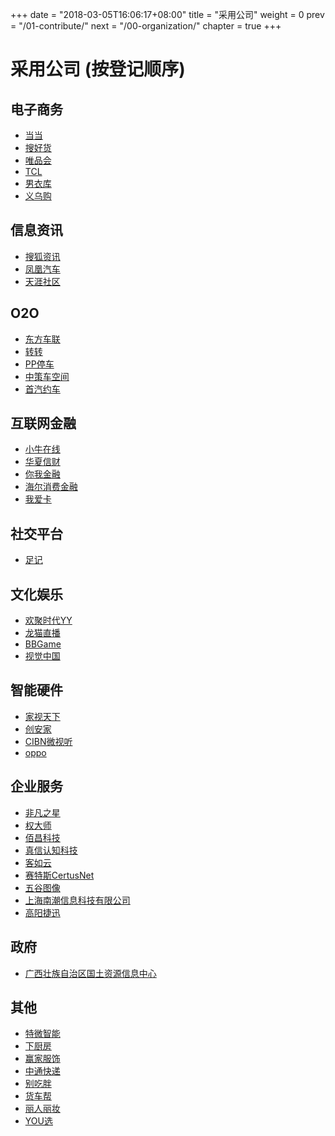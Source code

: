 +++
date = "2018-03-05T16:06:17+08:00"
title = "采用公司"
weight = 0
prev = "/01-contribute/"
next = "/00-organization/"
chapter = true
+++

# 采用公司 (按登记顺序)

## 电子商务

* [当当](http://www.dangdang.com/)
* [搜好货](http://www.912688.com/)
* [唯品会](http://www.vip.com/)
* [TCL](http://www.tcl.com/)
* [男衣库](http://www.nanyiku.com/)
* [义乌购](http://www.yiwugou.com/)

## 信息资讯

* [搜狐资讯](http://ss.sohu.com/)
* [凤凰汽车](http://auto.ifeng.com/)
* [天涯社区](http://www.tianya.cn/)

## O2O

* [东方车联](http://www.dongfang789.com/)
* [转转](http://www.zhuanzhuan.com/)
* [PP停车](https://660pp.com)
* [中策车空间](http://www.zcckj.com/)
* [首汽约车](http://www.01zhuanche.com/)

## 互联网金融

* [小牛在线](https://www.xiaoniu88.com/)
* [华夏信财](https://www.huaxiafinance.com/)
* [你我金融](https://www.niiwoo.com/)
* [海尔消费金融](https://www.haiercash.com/)
* [我爱卡](http://www.51credit.com/)

## 社交平台

* [足记](http://www.fotoplace.cc/)

## 文化娱乐

* [欢聚时代YY](http://www.yy.com/)
* [龙猫直播](http://www.tvlongmao.com)
* [BBGame](http://www.bbgameonline.com/)
* [视觉中国](https://500px.me/)

## 智能硬件

* [家视天下](http://www.hiveview.com/)
* [创安家](http://www.41soo.com/)
* [CIBN微视听](http://www.91vst.com/)
* [oppo](http://www.oppo.com/)


## 企业服务

* [非凡之星](http://www.ffzxnet.com/)
* [权大师](http://www.quandashi.com/)
* [佰昌科技](http://www.sdbaichang.com/)
* [真信认知科技](http://www.zhenxinsafe.com/)
* [客如云](http://www.keruyun.com/)
* [赛特斯CertusNet](http://www.certusnet.com.cn/)
* [五谷图像](http://www.5grain.com/)
* [上海南潮信息科技有限公司](https://ruff.io/)
* [高阳捷迅](http://www.19pay.com.cn/)

## 政府

* [广西壮族自治区国土资源信息中心](http://z.gxdlr.gov.cn/)

## 其他

* [特微智能](http://www.trawe.cn/)
* [下厨房](http://www.xiachufang.com/)
* [赢家服饰](http://www.eeka.cn/)
* [中通快递](http://www.zto.com/)
* [别吃胖](http://www.biechipang.net/)
* [货车帮](http://www.huochebang.com/)
* [丽人丽妆](http://www.lrlz.com/)
* [YOU选](http://www.youx.mobi/)
